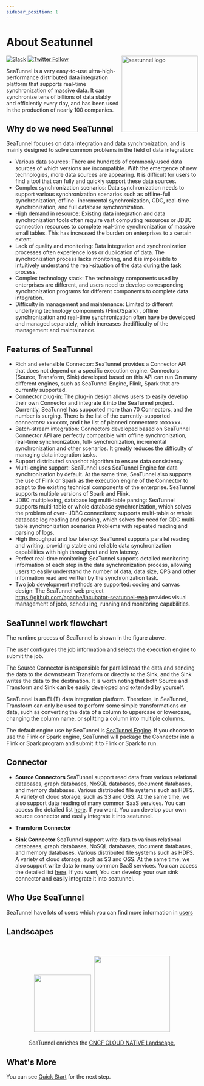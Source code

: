 ```yaml
---
sidebar_position: 1
---
```


# About Seatunnel

<img src="https://seatunnel.apache.org/image/logo.png" alt="seatunnel logo" width="200px" height="200px" align="right" />

[![Slack](https://img.shields.io/badge/slack-%23seatunnel-4f8eba?logo=slack)](https://join.slack.com/t/apacheseatunnel/shared_invite/zt-123jmewxe-RjB_DW3M3gV~xL91pZ0oVQ)
[![Twitter Follow](https://img.shields.io/twitter/follow/ASFSeaTunnel.svg?label=Follow&logo=twitter)](https://twitter.com/ASFSeaTunnel)

SeaTunnel is a very easy-to-use ultra-high-performance distributed data integration platform that supports real-time
synchronization of massive data. It can synchronize tens of billions of data stably and efficiently every day, and has
been used in the production of nearly 100 companies.


## Why do we need SeaTunnel

SeaTunnel focuses on data integration and data synchronization, and is mainly designed to solve common problems in the field of data integration:

- Various data sources: There are hundreds of commonly-used data sources of which versions are incompatible. With the emergence of new technologies, more data sources are appearing. It is difficult for users to find a tool that can fully and quickly support these data sources.
- Complex synchronization scenarios: Data synchronization needs to support various synchronization scenarios such as offline-full synchronization, offline- incremental synchronization, CDC, real-time synchronization, and full database synchronization.
- High demand in resource: Existing data integration and data synchronization tools often require vast computing resources or JDBC connection resources to complete real-time synchronization of massive small tables. This has increased the burden on enterprises to a certain extent.
- Lack of quality and monitoring: Data integration and synchronization processes often experience loss or duplication of data. The synchronization process lacks monitoring, and it is impossible to intuitively understand the real-situation of the data during the task process.
- Complex technology stack: The technology components used by enterprises are different, and users need to develop corresponding synchronization programs for different components to complete data integration.
- Difficulty in management and maintenance: Limited to different underlying technology components (Flink/Spark) , offline synchronization and real-time synchronization often have be developed and managed separately, which increases thedifficulty of the management and maintainance.

## Features of SeaTunnel

- Rich and extensible Connector: SeaTunnel provides a Connector API that does not depend on a specific execution engine. Connectors (Source, Transform, Sink) developed based on this API can run On many different engines, such as SeaTunnel Engine, Flink, Spark that are currently supported.
- Connector plug-in: The plug-in design allows users to easily develop their own Connector and integrate it into the SeaTunnel project. Currently, SeaTunnel has supported more than 70 Connectors, and the number is surging. There is the list of the currently-supported connectors: xxxxxxx, and t he list of planned connectors: xxxxxxx.
- Batch-stream integration: Connectors developed based on SeaTunnel Connector API are perfectly compatible with offline synchronization, real-time synchronization, full- synchronization, incremental synchronization and other scenarios. It greatly reduces the difficulty of managing data integration tasks.
- Support distributed snapshot algorithm to ensure data consistency.
- Multi-engine support: SeaTunnel uses SeaTunnel Engine for data synchronization by default. At the same time, SeaTunnel also supports the use of Flink or Spark as the execution engine of the Connector to adapt to the existing technical components of the enterprise. SeaTunnel supports multiple versions of Spark and Flink.
- JDBC multiplexing, database log multi-table parsing: SeaTunnel supports multi-table or whole database synchronization, which solves the problem of over- JDBC connections; supports multi-table or whole database log reading and parsing, which solves the need for CDC multi-table synchronization scenarios Problems with repeated reading and parsing of logs.
- High throughput and low latency: SeaTunnel supports parallel reading and writing, providing stable and reliable data synchronization capabilities with high throughput and low latency.
- Perfect real-time monitoring: SeaTunnel supports detailed monitoring information of each step in the data synchronization process, allowing users to easily understand the number of data, data size, QPS and other information read and written by the synchronization task.
- Two job development methods are supported: coding and canvas design: The SeaTunnel web project https://github.com/apache/incubator-seatunnel-web provides visual management of jobs, scheduling, running and monitoring capabilities.

## SeaTunnel work flowchart

The runtime process of SeaTunnel is shown in the figure above.

The user configures the job information and selects the execution engine to submit the job.

The Source Connector is responsible for parallel read the data and sending the data to the downstream Transform or directly to the Sink, and the Sink writes the data to the destination. It is worth noting that both Source and Transform and Sink can be easily developed and extended by yourself.

SeaTunnel is an EL(T) data integration platform. Therefore, in SeaTunnel, Transform can only be used to perform some simple transformations on data, such as converting the data of a column to uppercase or lowercase, changing the column name, or splitting a column into multiple columns.

The default engine use by SeaTunnel is [SeaTunnel Engine](seatunnel-engine/about.md). If you choose to use the Flink or Spark engine, SeaTunnel will package the Connector into a Flink or Spark program and submit it to Flink or Spark to run.

## Connector

- **Source Connectors** SeaTunnel support read data from various relational databases, graph databases, NoSQL databases, document databases, and memory databases. Various distributed file systems such as HDFS. A variety of cloud storage, such as S3 and OSS. At the same time, we also support data reading of many common SaaS services. You can access the detailed list [here](connector-v2/source). If you want, You can develop your own source connector and easily integrate it into seatunnel.  

- **Transform Connector** 

- **Sink Connector** SeaTunnel support write data to various relational databases, graph databases, NoSQL databases, document databases, and memory databases. Various distributed file systems such as HDFS. A variety of cloud storage, such as S3 and OSS. At the same time, we also support write data to many common SaaS services. You can access the detailed list [here](connector-v2/sink). If you want, You can develop your own sink connector and easily integrate it into seatunnel.

## Who Use SeaTunnel

SeaTunnel have lots of users which you can find more information in [users](https://seatunnel.apache.org/user)

## Landscapes

<p align="center">
<br/><br/>
<img src="https://landscape.cncf.io/images/left-logo.svg" width="150" alt=""/>&nbsp;&nbsp;<img src="https://landscape.cncf.io/images/right-logo.svg" width="200" alt=""/>
<br/><br/>
SeaTunnel enriches the <a href="https://landscape.cncf.io/card-mode?category=streaming-messaging&license=apache-license-2-0&grouping=category&selected=sea-tunnal">CNCF CLOUD NATIVE Landscape.</a >
</p >

## What's More

You can see [Quick Start](/docs/category/start-v2) for the next step.
